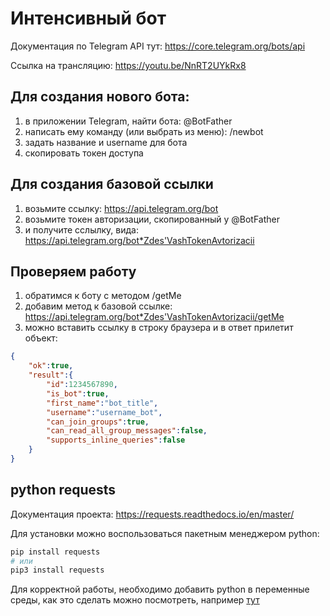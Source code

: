 # Интенсивный бот

Документация по Telegram API тут: https://core.telegram.org/bots/api

Ссылка на трансляцию: https://youtu.be/NnRT2UYkRx8

## Для создания нового бота: 
1) в приложении Telegram, найти бота: @BotFather  
2) написать ему команду (или выбрать из меню): /newbot
3) задать название и username для бота
4) скопировать токен доступа

## Для создания базовой ссылки
1) возьмите ссылку: https://api.telegram.org/bot  
2) возьмите токен авторизации, скопированный у @BotFather  
3) и получите сслылку, вида:  
	https://api.telegram.org/bot*Zdes'VashTokenAvtorizacii

## Проверяем работу
1) обратимся к боту с методом /getMe
2) добавим метод к базовой ссылке:  
	https://api.telegram.org/bot*Zdes'VashTokenAvtorizacii/getMe
3) можно вставить ссылку в строку браузера и в ответ прилетит объект:
```json
{
	"ok":true,
	"result":{
		"id":1234567890,
		"is_bot":true,
		"first_name":"bot_title",
		"username":"username_bot",
		"can_join_groups":true,
		"can_read_all_group_messages":false,
		"supports_inline_queries":false
	}
}
```

## python requests
Документация проекта: https://requests.readthedocs.io/en/master/

Для установки можно воспользоваться пакетным менеджером python:
```sh
pip install requests
# или
pip3 install requests
```

Для корректной работы, необходимо добавить python в переменные среды, как это сделать
можно посмотреть, например [тут](https://www.istocks.club/%D0%BA%D0%B0%D0%BA-%D0%B4%D0%BE%D0%B1%D0%B0%D0%B2%D0%B8%D1%82%D1%8C-python-%D0%B2-%D0%BF%D0%B5%D1%80%D0%B5%D0%BC%D0%B5%D0%BD%D0%BD%D1%83%D1%8E-path-windows/2020-10-14/)